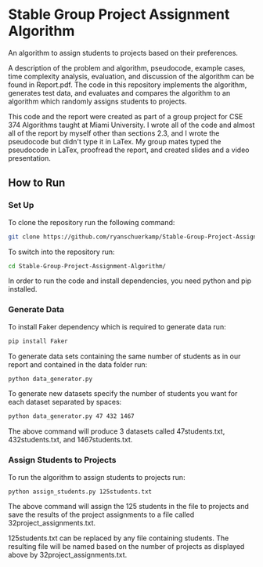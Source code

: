 # Stable Group Project Assignment Algorithm

An algorithm to assign students to projects based on their preferences.

A description of the problem and algorithm, pseudocode, example cases, time complexity analysis, evaluation, and discussion of the algorithm can be found in Report.pdf. The code in this repository implements the algorithm, generates test data, and evaluates and compares the algorithm to an algorithm which randomly assigns students to projects. 

This code and the report were created as part of a group project for CSE 374 Algorithms taught at Miami University. I wrote all of the code and almost all of the report by myself other than sections 2.3, and I wrote the pseudocode but didn't type it in LaTex. My group mates typed the pseudocode in LaTex, proofread the report, and created slides and a video presentation. 

## How to Run

### Set Up
To clone the repository run the following command:
```bash
git clone https://github.com/ryanschuerkamp/Stable-Group-Project-Assignment-Algorithm.git
```

To switch into the repository run:
```bash
cd Stable-Group-Project-Assignment-Algorithm/
```
In order to run the code and install dependencies, you need python and pip installed. 

### Generate Data
To install Faker dependency which is required to generate data run:
```bash
pip install Faker
```
To generate data sets containing the same number of students as in our report and contained in the data folder run:
```bash
python data_generator.py
```
To generate new datasets specify the number of students you want for each dataset separated by spaces:
```bash
python data_generator.py 47 432 1467
```
The above command will produce 3 datasets called 47students.txt, 432students.txt, and 1467students.txt.

### Assign Students to Projects
To run the algorithm to assign students to projects run:
```bash
python assign_students.py 125students.txt
```
The above command will assign the 125 students in the file to projects and save the results of the project assignments to a file called 32project_assignments.txt.

125students.txt can be replaced by any file containing students. The resulting file will be named based on the number of projects as displayed above by 32project_assignments.txt.
